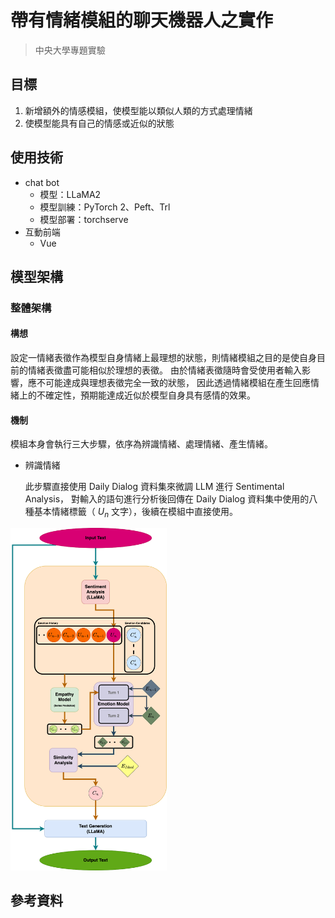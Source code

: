 # 帶有情緒模組的聊天機器人之實作

> 中央大學專題實驗

## 目標

1. 新增額外的情感模組，使模型能以類似人類的方式處理情緒
2. 使模型能具有自己的情感或近似的狀態

## 使用技術

- chat bot
    - 模型：LLaMA2
    - 模型訓練：PyTorch 2、Peft、Trl
    - 模型部署：torchserve
- 互動前端
    - Vue

## 模型架構

### 整體架構

#### 構想

設定一情緒表徵作為模型自身情緒上最理想的狀態，則情緒模組之目的是使自身目前的情緒表徵盡可能相似於理想的表徵。
由於情緒表徵隨時會受使用者輸入影響，應不可能達成與理想表徵完全一致的狀態，
因此透過情緒模組在產生回應情緒上的不確定性，預期能達成近似於模型自身具有感情的效果。

#### 機制
  
模組本身會執行三大步驟，依序為辨識情緒、處理情緒、產生情緒。
  
- 辨識情緒

  此步驟直接使用 Daily Dialog 資料集來微調 LLM 進行 Sentimental Analysis，
  對輸入的語句進行分析後回傳在 Daily Dialog 資料集中使用的八種基本情緒標籤（ $U_n$ 文字），後續在模組中直接使用。

 <img src="Model_Architecture.png" width = "250" height = "548" alt="Model Architecture"/>

## 參考資料

